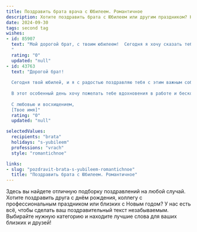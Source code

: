 ```yaml
---
title: Поздравить брата врача с Юбилеем. Романтичное
description: Хотите поздравить брата с Юбилеем или другим праздником? Наш ИИ создаст незабываемое поздравление, а вы обязательно выделитесь среди других.  
date: 2024-09-30
tags: second tag
wishes:
- id: 85907
  text: "Мой дорогой брат, с твоим юбилеем!  Сегодня я хочу сказать тебе спасибо за всё: за твою невероятную силу духа, за твою способность дарить надежду и исцелять, за твоё доброе сердце, которое бьётся в унисон с ритмом жизни каждого, кому ты помог. Твоя профессия врача — это не просто работа, это призвание,  это высокое служение, исполненное любви и самопожертвования.  Пусть в твоей жизни всегда будет место для счастья,  любви и  гармонии, пусть каждый твой день будет наполнен радостью и благодарностью. Ты — мой герой,  мой пример для подражания,  и я бесконечно горжусь тобой. С днём рождения, любимый брат!
  "
  rating: "0"
  updated: "null"
- id: 43763
  text: "Дорогой брат!
  
  Сегодня твой юбилей, и я с радостью поздравляю тебя с этим важным событием! Твоя профессия врача требует не только знаний и мастерства, но и огромного сердца. Ты каждый день даришь надежду и заботу людям, и эта благородная миссия делает тебя поистине уникальным.
  
  В этот особенный день хочу пожелать тебе вдохновения в работе и бесконечной энергии для новых свершений. Пусть все твои мечты сбываются, а каждый новый день дарит радость и счастье. Ты — не просто врач, ты — настоящий спаситель, и я горжусь тем, что ты мой брат.
  
  С любовью и восхищением,
  [Твое имя]"
  rating: "0"
  updated: "null"

selectedValues:
  recipients: "brata"
  holidays: "s-yubileem"
  professions: "vrach"
  style: "romantichnoe"

links:
- slug: "pozdravit-brata-s-yubileem-romantichnoe"
  title: "Поздравить брата с Юбилеем. Романтичное"
---
```


Здесь вы найдете отличную подборку поздравлений на любой случай.
Хотите поздравить друга с днём рождения, коллегу с профессиональным праздником или близких с Новым годом? У нас есть всё, чтобы сделать ваш поздравительный текст незабываемым. Выбирайте нужную категорию и находите лучшие слова для ваших близких и друзей!

